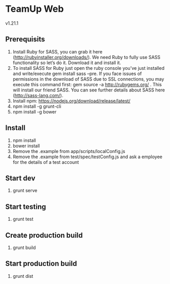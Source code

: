 # TeamUp Web
v1.21.1

## Prerequisits

1. Install Ruby for SASS, you can grab it here (http://rubyinstaller.org/downloads/). We need Ruby to fully use SASS functionality so let’s do it. Download it and install it.
2. To install SASS for Ruby just open the ruby console you’ve just installed and write/execute gem install sass –pre. If you face issues of permissions in the download of SASS due to SSL connections, you may execute this command first: gem source -a http://rubygems.org/ .
   This will install our friend SASS. You can see further details about SASS here (http://sass-lang.com/).
3. Install npm: https://nodejs.org/download/release/latest/
4. npm install -g grunt-cli
5. npm install -g bower

## Install
1. npm install
2. bower install
3. Remove the .example from app/scripts/localConfig.js
4. Remove the .example from test/spec/testConfig.js and ask a employee for the details of a test account

## Start dev
1. grunt serve

## Start testing
1. grunt test

## Create production build
1. grunt build

## Start production build
1. grunt dist

